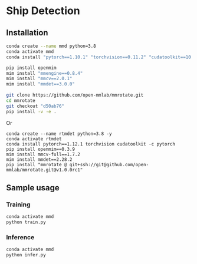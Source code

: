 <h1>Ship Detection</h1>

## Installation

```bash
conda create --name mmd python=3.8
conda activate mmd
conda install "pytorch==1.10.1" "torchvision==0.11.2" "cudatoolkit==10.2.*" -c pytorch -y

pip install openmim
mim install "mmengine==0.8.4"
mim install "mmcv==2.0.1"
mim install "mmdet==3.0.0"
 
git clone https://github.com/open-mmlab/mmrotate.git
cd mmrotate
git checkout "d50ab76"
pip install -v -e .
```

Or 

```
conda create --name rtmdet python=3.8 -y
conda activate rtmdet
conda install pytorch==1.12.1 torchvision cudatoolkit -c pytorch
pip install openmim==0.3.9
mim install mmcv-full==1.7.2
mim install mmdet==2.28.2
pip install "mmrotate @ git+ssh://git@github.com/open-mmlab/mmrotate.git@v1.0.0rc1"
```

## Sample usage

### Training

```bash
conda activate mmd
python train.py
```

### Inference
```bash
conda activate mmd
python infer.py
```
